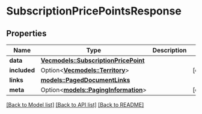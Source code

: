 # SubscriptionPricePointsResponse

## Properties

Name | Type | Description | Notes
------------ | ------------- | ------------- | -------------
**data** | [**Vec<models::SubscriptionPricePoint>**](SubscriptionPricePoint.md) |  | 
**included** | Option<[**Vec<models::Territory>**](Territory.md)> |  | [optional]
**links** | [**models::PagedDocumentLinks**](PagedDocumentLinks.md) |  | 
**meta** | Option<[**models::PagingInformation**](PagingInformation.md)> |  | [optional]

[[Back to Model list]](../README.md#documentation-for-models) [[Back to API list]](../README.md#documentation-for-api-endpoints) [[Back to README]](../README.md)


